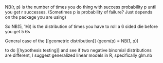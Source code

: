 NB(r, p) is the number of times you do thing with success probability p until you get r successes. (Sometimes p is probability of failure? Just depends on the package you are using)

So NB(5, 1/6) is the distribution of times you have to roll a 6 sided die before you get 5 6s

General case of the [[geometric distribution]] (geom(p) = NB(1, p))

to do [[hypothesis testing]] and see if two negative binomial distributions are different, I suggest generalized linear models in R, specifically glm.nb